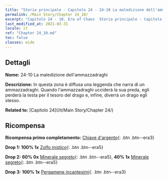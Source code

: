 ```yaml
---
title: "Storia principale - Capitolo 24 - 24-10 La maledizione dell'ammazzadraghi"
permalink: /Main Story/Chapter 24_10/
excerpt: "Capitolo 24 - 10. Era of Chaos  Storia principale - Capitolo 24_10. 24-10 La maledizione dell'ammazzadraghi"
last_modified_at: 2021-03-31
locale: it
ref: "Chapter 24_10.md"
toc: false
classes: wide
---
```


## Dettagli

 **Nome:** 24-10 La maledizione dell'ammazzadraghi

 **Descrizione:** In questa zona è diffusa una leggenda che narra di un ammazzadraghi. Quando l'ammazzadraghi ucciderà la sua preda, egli perderà la testa per il tesoro del drago e, infine, diverrà un drago egli stesso.

 **Related to:** [Capitolo 24](/it/Main Story/Chapter 24/)

## Ricompensa

 **Ricompensa primo completamento:** [Chiave d'argento](/it/Items/con_693/){: .btn .btn--era3}

 **Drop 1:** **100% 1x** [Zolfo mistico](/it/Items/mat_85/){: .btn .btn--era5}

 **Drop 2:** **60% 0x** [Minerale segreto](/it/Items/mat_75/){: .btn .btn--era5}, **40% 1x** [Minerale segreto](/it/Items/mat_75/){: .btn .btn--era5}

 **Drop 3:** **100% 1x** [Pergamene incantesimi](/it/Items/con_694/){: .btn .btn--era3}

